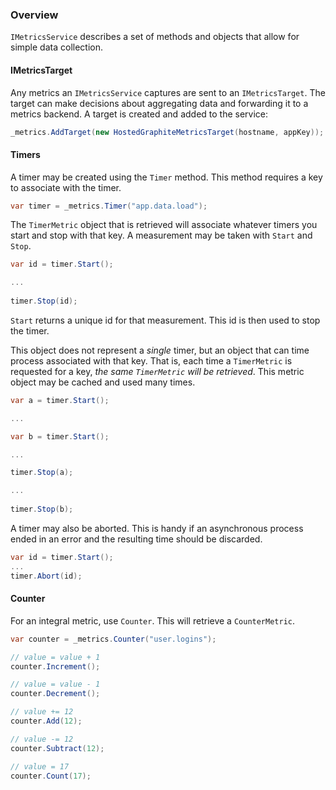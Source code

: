 ### Overview

`IMetricsService`  describes a set of methods and objects that allow for simple data collection.

#### IMetricsTarget

Any metrics an `IMetricsService` captures are sent to an `IMetricsTarget`. The target can make decisions about aggregating data and forwarding it to a metrics backend. A target is created and added to the service:

```csharp
_metrics.AddTarget(new HostedGraphiteMetricsTarget(hostname, appKey));
```

#### Timers

A timer may be created using the `Timer` method. This method requires a key to associate with the timer. 

```csharp
var timer = _metrics.Timer("app.data.load");
```

The `TimerMetric` object that is retrieved will associate whatever timers you start and stop with that key. A measurement may be taken with `Start` and `Stop`. 

```csharp
var id = timer.Start();

...
    
timer.Stop(id);
```

`Start` returns a unique id for that measurement. This id is then used to stop the timer.

This object does not represent a *single* timer, but an object that can time process associated with that key. That is, each time a `TimerMetric` is requested for a key, _the same `TimerMetric` will be retrieved_. This metric object may be cached and used many times.

```csharp
var a = timer.Start();

...

var b = timer.Start();

...

timer.Stop(a);

...
 
timer.Stop(b);
```

A timer may also be aborted. This is handy if an asynchronous process ended in an error and the resulting time should be discarded.

```csharp
var id = timer.Start();
...
timer.Abort(id);
```

#### Counter

For an integral metric, use `Counter`. This will retrieve a `CounterMetric`.

```csharp
var counter = _metrics.Counter("user.logins");

// value = value + 1
counter.Increment();

// value = value - 1
counter.Decrement();

// value += 12
counter.Add(12);

// value -= 12
counter.Subtract(12);

// value = 17
counter.Count(17);
```

